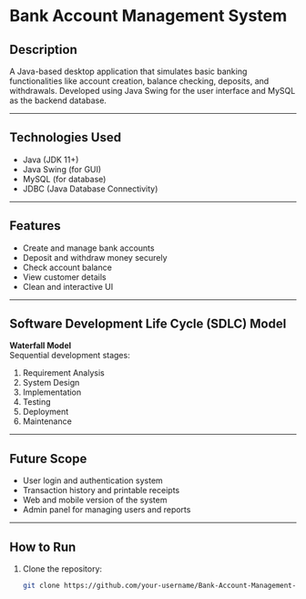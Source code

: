 # Bank Account Management System

##  Description
A Java-based desktop application that simulates basic banking functionalities like account creation, balance checking, deposits, and withdrawals. Developed using Java Swing for the user interface and MySQL as the backend database.

---

##  Technologies Used
- Java (JDK 11+)
- Java Swing (for GUI)
- MySQL (for database)
- JDBC (Java Database Connectivity)

---

##  Features
- Create and manage bank accounts
- Deposit and withdraw money securely
- Check account balance
- View customer details
- Clean and interactive UI

---

##  Software Development Life Cycle (SDLC) Model
**Waterfall Model**  
Sequential development stages:
1. Requirement Analysis
2. System Design
3. Implementation
4. Testing
5. Deployment
6. Maintenance

---

##  Future Scope
- User login and authentication system
- Transaction history and printable receipts
- Web and mobile version of the system
- Admin panel for managing users and reports

---

##  How to Run
1. Clone the repository:
   ```bash
   git clone https://github.com/your-username/Bank-Account-Management-System.git

